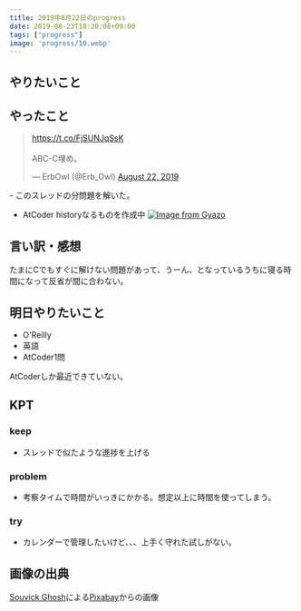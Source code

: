 ```yaml
---
title: 2019年8月22日のprogress
date: 2019-08-23T18:20:08+09:00
tags: ["progress"]
image: 'progress/10.webp'
---
```


<!-- 序文があってもいいかも -->

## やりたいこと
<!-- 実現可能性を考慮して -->

## やったこと
<!-- twitterとか埋め込みながら -->
<blockquote class="twitter-tweet"><p lang="ja" dir="ltr"><a href="https://t.co/FjSUNJqSsK">https://t.co/FjSUNJqSsK</a><br><br>ABC-C埋め。</p>&mdash; ErbOwl (@Erb_Owl) <a href="https://twitter.com/Erb_Owl/status/1164494346130825216?ref_src=twsrc%5Etfw">August 22, 2019</a></blockquote> <script async src="https://platform.twitter.com/widgets.js" charset="utf-8"></script>
- このスレッドの分問題を解いた。

- AtCoder historyなるものを作成中
[![Image from Gyazo](https://i.gyazo.com/4bc324ce5dc51033447bd907a39ed98b.jpg)](https://gyazo.com/4bc324ce5dc51033447bd907a39ed98b)

## 言い訳・感想
<!-- 理由をつけることで解決の緒を見つける -->
たまにCでもすぐに解けない問題があって、うーん、となっているうちに寝る時間になって反省が間に合わない。

## 明日やりたいこと
<!-- - 実現可能性を考慮せずに -->
- O'Reilly
- 英語
- AtCoder1問

AtCoderしか最近できていない。

## KPT
<!-- やりたいこととやったことの差分を埋めるために必要なこと -->

### keep
- スレッドで似たような進捗を上げる

### problem
- 考察タイムで時間がいっきにかかる。想定以上に時間を使ってしまう。

### try
- カレンダーで管理したいけど、、、上手く守れた試しがない。

## 画像の出典
<a href="https://pixabay.com/ja/users/nikondian-5969191/?utm_source=link-attribution&amp;utm_medium=referral&amp;utm_campaign=image&amp;utm_content=4421893">Souvick Ghosh</a>による<a href="https://pixabay.com/ja/?utm_source=link-attribution&amp;utm_medium=referral&amp;utm_campaign=image&amp;utm_content=4421893">Pixabay</a>からの画像
